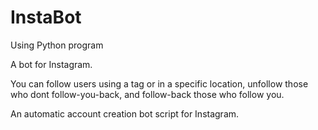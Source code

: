 # InstaBot
Using Python program 

A bot for Instagram.

You can follow users using a tag or in a specific location, 
unfollow those who dont follow-you-back, and follow-back those who follow you.

An automatic account creation bot script for Instagram.
